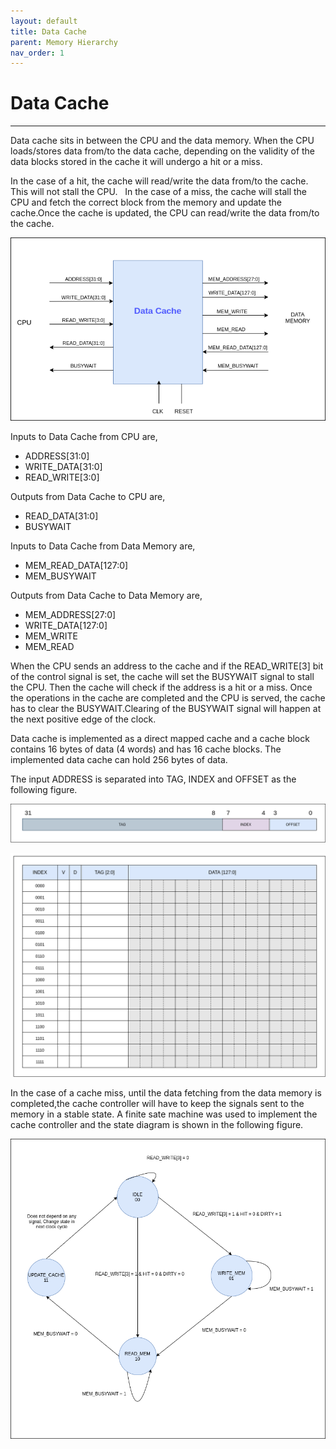 ```yaml
---
layout: default
title: Data Cache
parent: Memory Hierarchy
nav_order: 1
---
```


# Data Cache

---

Data ‌‌cache ‌‌sits‌‌ in‌‌ between‌‌ the‌‌ CPU‌‌ and‌‌ the‌‌ data‌‌ memory. When‌‌ the‌‌ CPU‌‌ loads/stores‌‌ data‌‌ from/to‌‌ the‌ ‌data‌ ‌cache,‌ depending‌ ‌on‌ ‌the‌‌ validity‌ ‌of‌ ‌the‌ ‌data‌ ‌blocks‌ ‌stored‌ ‌in‌‌ the‌ ‌cache‌ ‌it‌ ‌will‌ ‌undergo‌ ‌a‌ ‌hit‌ ‌or‌ ‌a‌‌ miss.‌ ‌

In‌ ‌the‌ ‌case‌ ‌of‌ ‌a‌ ‌hit,‌ ‌the‌ ‌cache‌ ‌will‌‌ read/write‌ ‌the‌ ‌data‌ ‌from/to‌ ‌the‌‌ cache.‌ ‌This‌ ‌will‌ ‌not‌ ‌stall‌ ‌the‌ ‌CPU.‌‌ ‌
‌
In‌ ‌the‌ ‌case‌ ‌of‌ ‌a‌ ‌miss,‌ ‌the‌ ‌cache‌ ‌will‌‌ stall‌ ‌the‌ ‌CPU‌ ‌and‌ ‌fetch‌ ‌the‌ ‌correct‌‌ block‌ ‌from‌ ‌the‌ ‌memory‌ ‌and‌ ‌update‌‌ the‌‌ cache.‌‌Once‌‌ the‌‌ cache‌‌ is‌‌ updated,‌‌ the‌ ‌CPU‌ ‌can‌ ‌read/write‌ ‌the‌ ‌data‌‌ from/to‌ ‌the‌ ‌cache.‌

![Data Cache](../images/memory_hierarchy/dcache/dcache.png)

Inputs‌ ‌to‌ ‌Data‌ ‌Cache‌ ‌from‌ ‌CPU‌ ‌are,‌ ‌

- ADDRESS[31:0]‌ ‌
- WRITE_DATA[31:0]‌ ‌
- READ_WRITE[3:0]‌ ‌

Outputs‌ ‌from‌ ‌Data‌ ‌Cache‌ ‌to‌ ‌CPU‌ ‌are,‌ ‌

- READ_DATA[31:0]‌ ‌
- BUSYWAIT‌ ‌

Inputs‌ ‌to‌ ‌Data‌ ‌Cache‌ ‌from‌ ‌Data‌ ‌Memory‌ ‌are,‌ ‌

- MEM_READ_DATA[127:0]‌ ‌
- MEM_BUSYWAIT‌ ‌ ‌

Outputs‌ ‌from‌ ‌Data‌ ‌Cache‌ ‌to‌ ‌Data‌ ‌Memory‌ ‌are,‌ ‌

- MEM_ADDRESS[27:0]‌ ‌
- WRITE_DATA[127:0]‌ ‌
- MEM_WRITE‌ ‌
- MEM_READ‌ ‌

When‌‌ the ‌‌CPU‌‌ sends‌‌ an‌‌ address‌‌ to‌‌ the‌‌ cache‌‌ and‌‌ if‌‌ the‌‌ READ_WRITE[3]‌‌ bit‌‌ of‌‌ the‌‌ control‌‌ signal‌‌ is‌‌ set,‌ ‌the‌ ‌cache‌ ‌will‌ ‌set‌ ‌the‌ ‌BUSYWAIT‌ ‌signal‌ ‌to‌ ‌stall‌ the‌ ‌CPU.‌ ‌Then‌ ‌the‌ ‌cache‌ ‌will‌ ‌check‌ ‌if‌ ‌the‌‌ address‌ ‌is‌ ‌a‌ ‌hit‌ ‌or‌ ‌a‌ ‌miss.‌ ‌Once‌‌ the‌‌ operations‌‌ in‌‌ the‌‌ cache‌‌ are‌‌ completed‌‌ and‌‌ the‌‌ CPU‌‌ is‌‌ served,‌‌ the‌‌ cache‌‌ has‌‌ to‌‌ clear‌‌ the‌‌ BUSYWAIT.‌‌Clearing‌‌ of‌‌ the‌‌ BUSYWAIT‌‌ signal‌‌ will‌‌ happen‌‌ at‌‌ the‌‌ next‌‌ positive‌ ‌edge‌ ‌of‌ ‌the‌ ‌clock.‌ ‌‌ ‌

Data ‌‌cache‌‌ is‌‌ implemented‌‌ as‌‌ a‌‌ direct‌‌ mapped‌‌ cache‌‌ and‌‌ a‌‌ cache‌‌ block‌‌ contains‌‌ 16‌‌ bytes‌‌ of‌‌ data‌‌ (4‌‌ words)‌ ‌and‌ ‌has‌ ‌16‌ ‌cache‌ ‌blocks.‌ ‌The‌ ‌implemented‌ ‌data‌ ‌cache‌ ‌can‌ ‌hold‌ ‌256‌ ‌bytes‌ ‌of‌ ‌data.‌

The‌ ‌input‌ ‌ADDRESS‌ ‌is‌ ‌separated‌ ‌into‌ ‌TAG,‌ ‌INDEX‌ ‌and‌ OFFSET‌ ‌as‌ ‌the‌ ‌following‌ ‌figure.‌

![Address Separation](../images/memory_hierarchy/dcache/dcache_address.png)

![Cache Layout](../images/memory_hierarchy/dcache/dcache_layout.png)

In‌ ‌the‌ ‌case‌‌ of‌‌ a‌‌ cache‌‌ miss, until‌‌ the‌‌ data‌‌ fetching‌‌ from‌‌ the‌‌ data‌‌ memory‌‌ is‌‌ completed,‌‌the‌‌ cache‌‌ controller‌‌ will‌‌ have‌‌ to‌‌ keep‌‌ the‌‌ signals‌‌ sent‌‌ to‌‌ the‌‌ memory‌‌ in‌‌ a‌‌ stable‌‌ state.‌‌ A‌‌ finite‌‌ sate‌‌ machine‌‌ was‌ ‌used‌ ‌to‌ ‌implement‌ ‌the‌ ‌cache‌ ‌controller‌ ‌and‌ ‌the‌ ‌state‌ ‌diagram‌ ‌is‌ ‌shown‌ ‌in‌ ‌the‌ ‌following‌ ‌figure.‌

![FSM](../images/memory_hierarchy/dcache/dcache_FSM.png)
